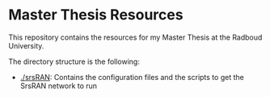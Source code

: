 # Master Thesis Resources
This repository contains the resources for my Master Thesis at the Radboud University.

The directory structure is the following:
- [./srsRAN](https://github.com/jwijenbergh/master-thesis-resources/tree/main/srsran): Contains the configuration files and the scripts to get the SrsRAN network to run
